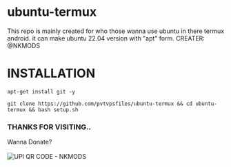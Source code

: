 # ubuntu-termux
This repo is mainly created for who those wanna use ubuntu in there termux android. it can make ubuntu 22.04 version with "apt" form.        CREATER: @NKMODS



# INSTALLATION
```
apt-get install git -y
```
```
git clone https://github.com/pvtvpsfiles/ubuntu-termux && cd ubuntu-termux && bash setup.sh
```


### THANKS FOR VISITING..
Wanna Donate?
<br></br>
<img src="https://i.imgur.com/yLzbdIq.jpeg" alt="UPI QR CODE - NKMODS"/>
